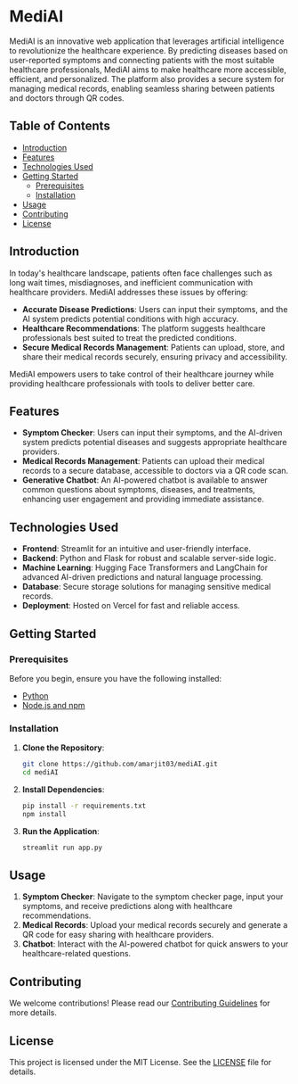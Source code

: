 # MediAI

MediAI is an innovative web application that leverages artificial intelligence to revolutionize the healthcare experience. By predicting diseases based on user-reported symptoms and connecting patients with the most suitable healthcare professionals, MediAI aims to make healthcare more accessible, efficient, and personalized. The platform also provides a secure system for managing medical records, enabling seamless sharing between patients and doctors through QR codes.

## Table of Contents

- [Introduction](#introduction)
- [Features](#features)
- [Technologies Used](#technologies-used)
- [Getting Started](#getting-started)
  - [Prerequisites](#prerequisites)
  - [Installation](#installation)
- [Usage](#usage)
- [Contributing](#contributing)
- [License](#license)


## Introduction

In today's healthcare landscape, patients often face challenges such as long wait times, misdiagnoses, and inefficient communication with healthcare providers. MediAI addresses these issues by offering:

- **Accurate Disease Predictions**: Users can input their symptoms, and the AI system predicts potential conditions with high accuracy.
- **Healthcare Recommendations**: The platform suggests healthcare professionals best suited to treat the predicted conditions.
- **Secure Medical Records Management**: Patients can upload, store, and share their medical records securely, ensuring privacy and accessibility.

MediAI empowers users to take control of their healthcare journey while providing healthcare professionals with tools to deliver better care.

## Features

- **Symptom Checker**: Users can input their symptoms, and the AI-driven system predicts potential diseases and suggests appropriate healthcare providers.
- **Medical Records Management**: Patients can upload their medical records to a secure database, accessible to doctors via a QR code scan.
- **Generative Chatbot**: An AI-powered chatbot is available to answer common questions about symptoms, diseases, and treatments, enhancing user engagement and providing immediate assistance.

## Technologies Used

- **Frontend**: Streamlit for an intuitive and user-friendly interface.
- **Backend**: Python and Flask for robust and scalable server-side logic.
- **Machine Learning**: Hugging Face Transformers and LangChain for advanced AI-driven predictions and natural language processing.
- **Database**: Secure storage solutions for managing sensitive medical records.
- **Deployment**: Hosted on Vercel for fast and reliable access.

## Getting Started

### Prerequisites

Before you begin, ensure you have the following installed:

- [Python](https://www.python.org/downloads/)
- [Node.js and npm](https://nodejs.org/)

### Installation

1. **Clone the Repository**:

   ```bash
   git clone https://github.com/amarjit03/mediAI.git
   cd mediAI
   ```

2. **Install Dependencies**:

   ```bash
   pip install -r requirements.txt
   npm install
   ```

3. **Run the Application**:

   ```bash
   streamlit run app.py
   ```

## Usage

1. **Symptom Checker**: Navigate to the symptom checker page, input your symptoms, and receive predictions along with healthcare recommendations.
2. **Medical Records**: Upload your medical records securely and generate a QR code for easy sharing with healthcare providers.
3. **Chatbot**: Interact with the AI-powered chatbot for quick answers to your healthcare-related questions.

## Contributing

We welcome contributions! Please read our [Contributing Guidelines](CONTRIBUTING.md) for more details.

## License

This project is licensed under the MIT License. See the [LICENSE](LICENSE) file for details.


